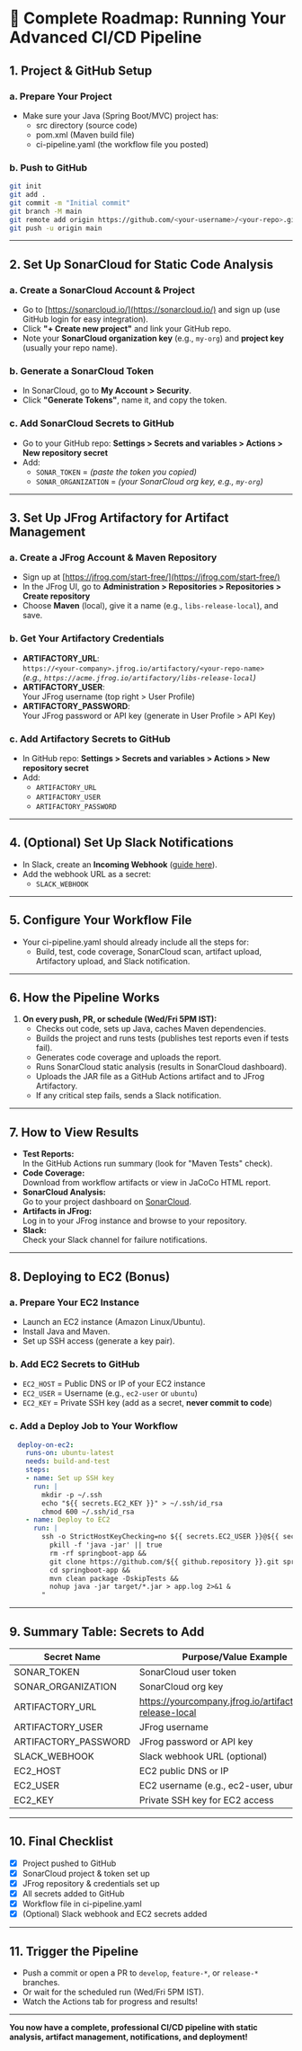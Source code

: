 # 🚀 Complete Roadmap: Running Your Advanced CI/CD Pipeline



## 1. **Project & GitHub Setup**

### a. **Prepare Your Project**
- Make sure your Java (Spring Boot/MVC) project has:
  - src directory (source code)
  - pom.xml (Maven build file)
  - ci-pipeline.yaml (the workflow file you posted)

### b. **Push to GitHub**
```sh
git init
git add .
git commit -m "Initial commit"
git branch -M main
git remote add origin https://github.com/<your-username>/<your-repo>.git
git push -u origin main
```

---

## 2. **Set Up SonarCloud for Static Code Analysis**

### a. **Create a SonarCloud Account & Project**
- Go to [https://sonarcloud.io/](https://sonarcloud.io/) and sign up (use GitHub login for easy integration).
- Click **"+ Create new project"** and link your GitHub repo.
- Note your **SonarCloud organization key** (e.g., `my-org`) and **project key** (usually your repo name).

### b. **Generate a SonarCloud Token**
- In SonarCloud, go to **My Account > Security**.
- Click **"Generate Tokens"**, name it, and copy the token.

### c. **Add SonarCloud Secrets to GitHub**
- Go to your GitHub repo: **Settings > Secrets and variables > Actions > New repository secret**
- Add:
  - `SONAR_TOKEN` = *(paste the token you copied)*
  - `SONAR_ORGANIZATION` = *(your SonarCloud org key, e.g., `my-org`)*

---

## 3. **Set Up JFrog Artifactory for Artifact Management**

### a. **Create a JFrog Account & Maven Repository**
- Sign up at [https://jfrog.com/start-free/](https://jfrog.com/start-free/)
- In the JFrog UI, go to **Administration > Repositories > Repositories > Create repository**
- Choose **Maven** (local), give it a name (e.g., `libs-release-local`), and save.

### b. **Get Your Artifactory Credentials**
- **ARTIFACTORY_URL**:  
  `https://<your-company>.jfrog.io/artifactory/<your-repo-name>`  
  *(e.g., `https://acme.jfrog.io/artifactory/libs-release-local`)*
- **ARTIFACTORY_USER**:  
  Your JFrog username (top right > User Profile)
- **ARTIFACTORY_PASSWORD**:  
  Your JFrog password or API key (generate in User Profile > API Key)

### c. **Add Artifactory Secrets to GitHub**
- In GitHub repo: **Settings > Secrets and variables > Actions > New repository secret**
- Add:
  - `ARTIFACTORY_URL`
  - `ARTIFACTORY_USER`
  - `ARTIFACTORY_PASSWORD`

---

## 4. **(Optional) Set Up Slack Notifications**

- In Slack, create an **Incoming Webhook** ([guide here](https://api.slack.com/messaging/webhooks)).
- Add the webhook URL as a secret:
  - `SLACK_WEBHOOK`

---

## 5. **Configure Your Workflow File**

- Your ci-pipeline.yaml should already include all the steps for:
  - Build, test, code coverage, SonarCloud scan, artifact upload, Artifactory upload, and Slack notification.

---

## 6. **How the Pipeline Works**

1. **On every push, PR, or schedule (Wed/Fri 5PM IST):**
   - Checks out code, sets up Java, caches Maven dependencies.
   - Builds the project and runs tests (publishes test reports even if tests fail).
   - Generates code coverage and uploads the report.
   - Runs SonarCloud static analysis (results in SonarCloud dashboard).
   - Uploads the JAR file as a GitHub Actions artifact and to JFrog Artifactory.
   - If any critical step fails, sends a Slack notification.

---

## 7. **How to View Results**

- **Test Reports:**  
  In the GitHub Actions run summary (look for "Maven Tests" check).
- **Code Coverage:**  
  Download from workflow artifacts or view in JaCoCo HTML report.
- **SonarCloud Analysis:**  
  Go to your project dashboard on [SonarCloud](https://sonarcloud.io/).
- **Artifacts in JFrog:**  
  Log in to your JFrog instance and browse to your repository.
- **Slack:**  
  Check your Slack channel for failure notifications.

---

## 8. **Deploying to EC2 (Bonus)**

### a. **Prepare Your EC2 Instance**
- Launch an EC2 instance (Amazon Linux/Ubuntu).
- Install Java and Maven.
- Set up SSH access (generate a key pair).

### b. **Add EC2 Secrets to GitHub**
- `EC2_HOST` = Public DNS or IP of your EC2 instance
- `EC2_USER` = Username (e.g., `ec2-user` or `ubuntu`)
- `EC2_KEY` = Private SSH key (add as a secret, **never commit to code**)

### c. **Add a Deploy Job to Your Workflow**
```yaml
  deploy-on-ec2:
    runs-on: ubuntu-latest
    needs: build-and-test
    steps:
    - name: Set up SSH key
      run: |
        mkdir -p ~/.ssh
        echo "${{ secrets.EC2_KEY }}" > ~/.ssh/id_rsa
        chmod 600 ~/.ssh/id_rsa
    - name: Deploy to EC2
      run: |
        ssh -o StrictHostKeyChecking=no ${{ secrets.EC2_USER }}@${{ secrets.EC2_HOST }} "
          pkill -f 'java -jar' || true
          rm -rf springboot-app &&
          git clone https://github.com/${{ github.repository }}.git springboot-app &&
          cd springboot-app &&
          mvn clean package -DskipTests &&
          nohup java -jar target/*.jar > app.log 2>&1 &
        "
```

---

## 9. **Summary Table: Secrets to Add**

| Secret Name         | Purpose/Value Example                                              |
|---------------------|--------------------------------------------------------------------|
| SONAR_TOKEN         | SonarCloud user token                                              |
| SONAR_ORGANIZATION  | SonarCloud org key                                                |
| ARTIFACTORY_URL     | https://yourcompany.jfrog.io/artifactory/libs-release-local        |
| ARTIFACTORY_USER    | JFrog username                                                    |
| ARTIFACTORY_PASSWORD| JFrog password or API key                                         |
| SLACK_WEBHOOK       | Slack webhook URL (optional)                                      |
| EC2_HOST            | EC2 public DNS or IP                                              |
| EC2_USER            | EC2 username (e.g., ec2-user, ubuntu)                             |
| EC2_KEY             | Private SSH key for EC2 access                                    |

---

## 10. **Final Checklist**

- [x] Project pushed to GitHub
- [x] SonarCloud project & token set up
- [x] JFrog repository & credentials set up
- [x] All secrets added to GitHub
- [x] Workflow file in ci-pipeline.yaml
- [x] (Optional) Slack webhook and EC2 secrets added

---

## 11. **Trigger the Pipeline**

- Push a commit or open a PR to `develop`, `feature-*`, or `release-*` branches.
- Or wait for the scheduled run (Wed/Fri 5PM IST).
- Watch the Actions tab for progress and results!

---

**You now have a complete, professional CI/CD pipeline with static analysis, artifact management, notifications, and deployment!**  